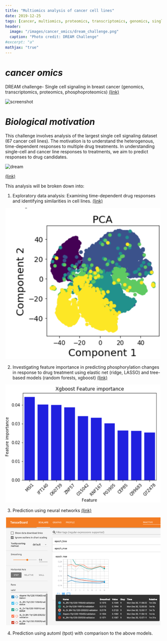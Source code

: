 ```yaml
---
title: "Multiomics analysis of cancer cell lines"
date: 2019-12-25
tags: [cancer, multiomics, proteomics, transcriptomics, genomics, single cell]
header:
  image: "/images/cancer_omics/dream_challenge.png"
  caption: "Photo credit: DREAM Challenge"
#excerpt: "a"
mathjax: "true"
---
```


# *cancer omics*
DREAM challenge- Single cell signaling in breast cancer (genomics, transcriptomics, proteomics, phosphoproteomics) [(link)](https://www.synapse.org/#!Synapse:syn20366914/wiki/593925)



<img width="330" alt="screenshot" src="https://user-images.githubusercontent.com/46359281/71352057-4c380e00-2543-11ea-81a8-82add3663ece.png">

# *Biological motivation*


This challenge involves analysis of the largest single cell signaling dataset (67 cancer cell lines). The motivation is to understand the heterogenous, time-dependent responses to multiple drug treatments. In understanding single-cell and cancer line responses to treatments, we aim to predict responses to drug candidates.

![dream](https://user-images.githubusercontent.com/46359281/71548582-88190c00-2965-11ea-97fd-6dedbb1eeb4a.png)


[(link)](https://www.synapse.org/#!Synapse:syn20366914/wiki/593925)

This analysis will be broken down into:

1. Exploratory data analysis: Examining time-dependent drug responses and identifying similarities in cell lines. [(link)](https://github.com/jtwang1027/cancer_omics/blob/master/1_EDA_cell_line_exploration.ipynb) 
<img src="../images/cancer_omics/pca-cell_line.png" alt="PCA by cell line" width="500"/>


2. Investigating feature importance in predicting phosphorylation changes in response to drug treatment using elastic net (ridge, LASSO) and tree-based models (random forests, xgboost) [(link)](https://github.com/jtwang1027/cancer_omics/blob/master/2A_elastic_net.ipynb) 
<img src="../images/cancer_omics/feature_importance.png" alt="xgboost feature importance" width="500"/> 


3. Prediction using neural networks [(link)](https://github.com/jtwang1027/cancer_omics/blob/master/3_neural_network.ipynb) 
<img src="../images/cancer_omics/tensorboard.png" alt="tensorboard" width="500"/>


4. Prediction using automl (tpot) with comparison to the above models. 
